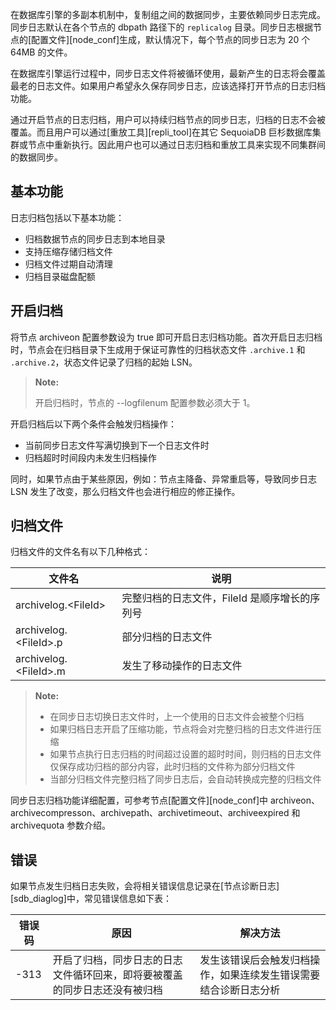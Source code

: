 [^_^]:
    日志归档
    作者：陈子川
    时间：20190223
    评审意见
    王涛：时间：
    许建辉：时间：
    市场部：时间：20190401


在数据库引擎的多副本机制中，复制组之间的数据同步，主要依赖同步日志完成。同步日志默认在各个节点的 dbpath 路径下的 `replicalog` 目录。同步日志根据节点的[配置文件][node_conf]生成，默认情况下，每个节点的同步日志为 20 个 64MB 的文件。

在数据库引擎运行过程中，同步日志文件将被循环使用，最新产生的日志将会覆盖最老的日志文件。如果用户希望永久保存同步日志，应该选择打开节点的日志归档功能。

通过开启节点的日志归档，用户可以持续归档节点的同步日志，归档的日志不会被覆盖。而且用户可以通过[重放工具][repli_tool]在其它 SequoiaDB 巨杉数据库集群或节点中重新执行。因此用户也可以通过日志归档和重放工具来实现不同集群间的数据同步。

基本功能
----
日志归档包括以下基本功能：

* 归档数据节点的同步日志到本地目录
* 支持压缩存储归档文件
* 归档文件过期自动清理
* 归档目录磁盘配额

开启归档
----
将节点 archiveon 配置参数设为 true 即可开启日志归档功能。首次开启日志归档时，节点会在归档目录下生成用于保证可靠性的归档状态文件 `.archive.1` 和 `.archive.2`，状态文件记录了归档的起始 LSN。

> **Note:**
>
> 开启归档时，节点的 --logfilenum 配置参数必须大于 1。

开启归档后以下两个条件会触发归档操作：

* 当前同步日志文件写满切换到下一个日志文件时
* 归档超时时间段内未发生归档操作

同时，如果节点由于某些原因，例如：节点主降备、异常重启等，导致同步日志 LSN 发生了改变，那么归档文件也会进行相应的修正操作。

归档文件
----

归档文件的文件名有以下几种格式：

| 文件名                   | 说明                                         |
| ------------------------ | -------------------------------------------- |
| archivelog.&lt;FileId>   | 完整归档的日志文件，FileId 是顺序增长的序列号 |
| archivelog.&lt;FileId>.p | 部分归档的日志文件                           |
| archivelog.&lt;FileId>.m | 发生了移动操作的日志文件                     |

> **Note:**
>
> + 在同步日志切换日志文件时，上一个使用的日志文件会被整个归档
> + 如果归档日志开启了压缩功能，节点将会对完整归档的日志文件进行压缩
> + 如果节点执行日志归档的时间超过设置的超时时间，则归档的日志文件仅保存成功归档的部分内容，此时归档的文件称为部分归档文件
> + 当部分归档文件完整归档了同步日志后，会自动转换成完整的归档文件

同步日志归档功能详细配置，可参考节点[配置文件][node_conf]中 archiveon、archivecompresson、archivepath、archivetimeout、archiveexpired 和 archivequota 参数介绍。

错误
----
如果节点发生归档日志失败，会将相关错误信息记录在[节点诊断日志][sdb_diaglog]中，常见错误信息如下表：

| 错误码 | 原因                                                                       | 解决方法                                                         |
| ------ | -------------------------------------------------------------------------- | ---------------------------------------------------------------- |
| -313   | 开启了归档，同步日志的日志文件循环回来，即将要被覆盖的同步日志还没有被归档 | 发生该错误后会触发归档操作，如果连续发生错误需要结合诊断日志分析 |



[^_^]:
    本文使用到的所有链接及引用。
[node_conf]:manual/Distributed_Engine/Maintainance/Database_Configuration/configuration_parameters.md
[repli_tool]:manual/Distributed_Engine/Maintainance/Mgmt_Tools/log_replay.md
[sdb_diaglog]:manual/Distributed_Engine/Maintainance/DiagLog/diaglog.md
